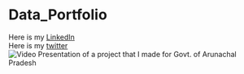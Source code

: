 # Data_Portfolio

Here is my [LinkedIn][f1] <br />
Here is my [twitter][f2]   <br />
![Video Presentation](https://vimeo.com/292291821/0c7d51acd2) of a project that I made for Govt. of Arunachal Pradesh


[f1]: https://www.linkedin.com/in/akshar-katariya-15a63b17a/
[f2]: https://twitter.com/AksharKatariya]
